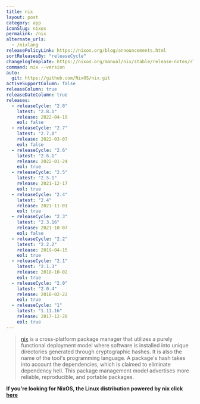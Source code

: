 ```yaml
---
title: nix
layout: post
category: app
iconSlug: nixos
permalink: /nix
alternate_urls:
  - /nixlang
releasePolicyLink: https://nixos.org/blog/announcements.html
sortReleasesBy: "releaseCycle"
changelogTemplate: https://nixos.org/manual/nix/stable/release-notes/rl-__RELEASE_CYCLE__.html
command: nix --version
auto:
  git: https://github.com/NixOS/nix.git
activeSupportColumn: false
releaseColumn: true
releaseDateColumn: true
releases:
  - releaseCycle: "2.8"
    latest: "2.8.1"
    release: 2022-04-19
    eol: false
  - releaseCycle: "2.7"
    latest: "2.7.0"
    release: 2022-03-07
    eol: false
  - releaseCycle: "2.6"
    latest: "2.6.1"
    release: 2022-01-24
    eol: true
  - releaseCycle: "2.5"
    latest: "2.5.1"
    release: 2021-12-17
    eol: true
  - releaseCycle: "2.4"
    latest: "2.4"
    release: 2021-11-01
    eol: true
  - releaseCycle: "2.3"
    latest: "2.3.16"
    release: 2021-10-07
    eol: false
  - releaseCycle: "2.2"
    latest: "2.2.2"
    release: 2019-04-15
    eol: true
  - releaseCycle: "2.1"
    latest: "2.1.3"
    release: 2018-10-02
    eol: true
  - releaseCycle: "2.0"
    latest: "2.0.4"
    release: 2018-02-22
    eol: true
  - releaseCycle: "1"
    latest: "1.11.16"
    release: 2017-12-20
    eol: true
---
```


> [nix](https://nixos.org/) is a cross-platform package manager that utilizes a purely functional deployment model where software is installed into unique directories generated through cryptographic hashes. It is also the name of the tool's programming language. A package's hash takes into account the dependencies, which is claimed to eliminate dependency hell. This package management model advertises more reliable, reproducible, and portable packages.

**If you're looking for NixOS, the Linux distribution powered by nix click [here](./nixos)**
